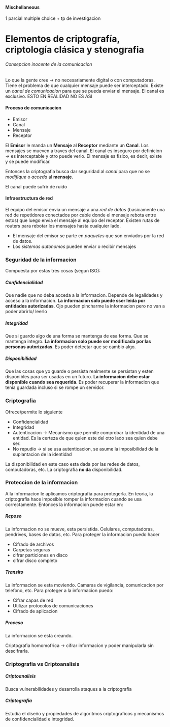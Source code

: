 #### Mischellaneous
1 parcial multiple choice + tp de investigacion

# Elementos de criptografía, criptología clásica y stenografia
###### Consepcion inocente de la comunicacion
Lo que la gente cree -> no necesariamente digital o con computadoras. Tiene el problema de que cualquier mensaje puede ser interceptado. Existe un *canal de comunicacion* para que se pueda enviar el mensaje. El canal es exclusivo. ESTO EN REALIDAD NO ES ASI

#### Proceso de comunicacion

- Emisor
- Canal
- Mensaje
- Receptor

El **Emisor** le manda un **Mensaje** al **Receptor** mediante un **Canal**. Los mensajes se mueven a traves del canal. El canal es inseguro por definicion -> es interceptable y otro puede verlo. El mensaje es fisico, es decir, existe y se puede modificar.

Entonces la criptografia busca dar seguridad al *canal* para que no se *modifique* o *acceda* al **mensaje**.

El canal puede sufrir de ruido
#### Infraestructura de red
El equipo del emisor envia un mensaje a una *red de datos* (basicamente una red de repetidores conectados por cable donde el mensaje rebota entre estos) que luego envia el mensaje al equipo del receptor. Existen rutas de routers para rebotar los mensajes hasta cualquier lado.

- El mensaje del emisor se parte en *paquetes* que son enviados por la red de datos. 
- Los *sistemas autonomos* pueden enviar o recibir mensajes

### Seguridad de la informacion
Compuesta por estas tres cosas (segun ISO):
##### Confidencialidad
Que nadie que no deba acceda a la informacion. Depende de legalidades y acceso a la informacion. **La informacion solo puede sser leida por entidades autorizadas**. Ojo pueden pincharme la informacion pero no van a poder abrirlo/ leerlo

##### Integridad
Que si guardo algo de una forma se mantenga de esa forma. Que se mantenga integro. **La informacion solo puede ser modificada por las personas autorizadas**. Es poder detectar que se cambio algo.

##### Disponibilidad
Que las cosas que yo guarde o persista realmente se persistan y esten disponibles para ser usadas en un futuro. **La informacion debe estar disponible cuando sea requerida**. Es poder recuperar la informacion que tenia guardada incluso si se rompe un servidor.

### Criptografia
Ofrece/permite lo siguiente
- Confidencialidad
- Integridad
- Autenticacion -> Mecanismo que permite comprobar la identidad de una entidad. Es la certeza de que quien este del otro lado sea quien debe ser.
- No repudio -> si se usa autenticacion, se asume la imposibilidad de la suplantacion de la identidad

La disponibilidad en este caso esta dada por las redes de datos, computadoras, etc. La criptografia **no da** disponibilidad.


### Proteccion de la informacion
A la informacion le aplicamos criptografia para protegerla. En teoria, la criptografia hace imposible romper la informacion cuando se usa correctamente.
Entonces la informacion puede estar en:

##### Reposo
La informacion no se mueve, esta persistida. Celulares, computadoras, pendrives, bases de datos, etc. Para proteger la informacion puedo hacer
- Cifrado de archivos
- Carpetas seguras
- cifrar particiones en disco
- cifrar disco completo

##### Transito
La informacion se esta moviendo. Camaras de vigilancia, comunicacion por telefono, etc.
Para proteger a la informacion puedo:
- Cifrar capas de red
- Utilizar protocolos de comunicaciones
- Cifrado de aplicacion

##### Proceso
La informacion se esta creando.

Criptografia homomofrica -> cifrar informacion y poder manipularla sin descifrarla.


### Criptografia vs Criptoanalisis

##### Criptoanalisis
Busca vulnerabilidades y desarrolla ataques a la criptografia

##### Criptografia
Estudia el diseño y propiedades de algoritmos criptograficos y mecanismos de confidencialidad e integridad.